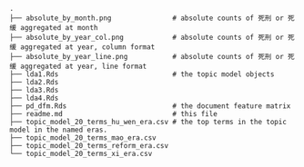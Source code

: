 
	.
	├── absolute_by_month.png  				# absolute counts of 死刑 or 死缓 aggregated at month 
	├── absolute_by_year_col.png 			# absolute counts of 死刑 or 死缓 aggregated at year, column format
	├── absolute_by_year_line.png 			# absolute counts of 死刑 or 死缓 aggregated at year, line format 
	├── lda1.Rds 							# the topic model objects
	├── lda2.Rds
	├── lda3.Rds
	├── lda4.Rds
	├── pd_dfm.Rds 							# the document feature matrix
	├── readme.md 							# this file
	├── topic_model_20_terms_hu_wen_era.csv # the top terms in the topic model in the named eras. 
	├── topic_model_20_terms_mao_era.csv
	├── topic_model_20_terms_reform_era.csv
	└── topic_model_20_terms_xi_era.csv

